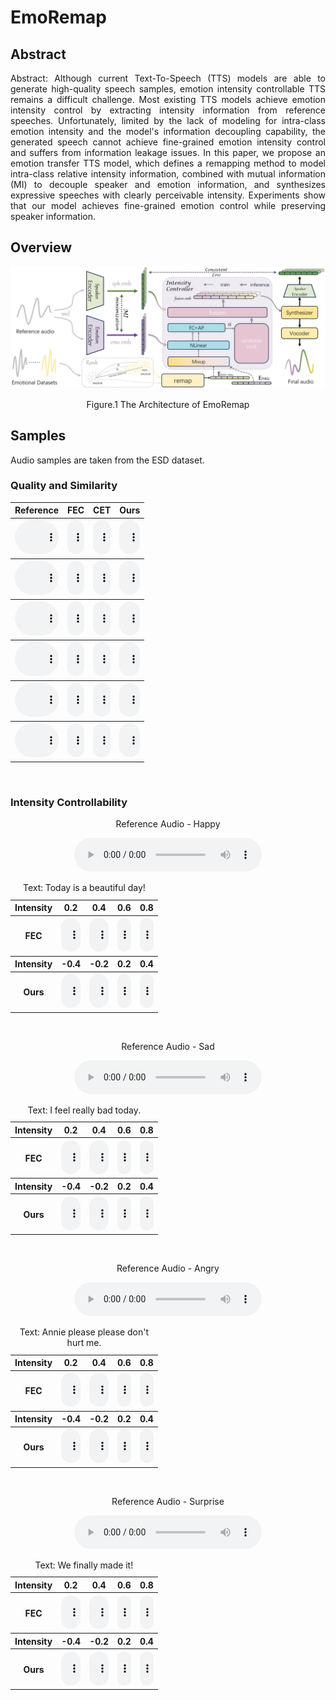 <script>
function pauseOthers(ele) {
    $("audio").not(ele).each(function (index, audio) {audio.pause();});
}
</script>

<style>
.main-content table {
    display: inline-table;
}
table {
    table-layout:fixed;
    width: 100%;
    overflow: hidden;
}
#player{
    width: 100%;
}
#players{
    width: 300px;
}
.center-text {
            text-align: center;
        }	
</style>

# EmoRemap

## Abstract
<p align="justify">
Abstract: Although current Text-To-Speech (TTS) models are able to generate high-quality speech samples, emotion intensity controllable TTS remains a difficult challenge. Most existing TTS models achieve emotion intensity control by extracting intensity information from reference speeches. Unfortunately, limited by the lack of modeling for intra-class emotion intensity and the model's information decoupling capability, the generated speech cannot achieve fine-grained emotion intensity control and suffers from information leakage issues. In this paper, we propose an emotion transfer TTS model, which defines a remapping method to model intra-class relative intensity information, combined with mutual information (MI) to decouple speaker and emotion information, and synthesizes expressive speeches with clearly perceivable intensity. Experiments show that our model achieves fine-grained emotion control while preserving speaker information.
</p>

## Overview
<p align="justify">

</p>

![Model Architecture ](assets/frame.png)
<p align="center">Figure.1 The Architecture of EmoRemap</p>

## Samples
Audio samples are taken from the ESD dataset.

### Quality and Similarity

<table>
    <tr>
        <th> Reference </th>
        <th> FEC </th>
        <th> CET </th>
        <th> Ours </th>
    </tr>
<tr>
	<th> <audio controls id="player" onplay="pauseOthers(this);"><source src="assets/sim/1_ref.wav" type="audio/mpeg"></audio> </th>
        <th> <audio controls id="player" onplay="pauseOthers(this);"><source src="assets/sim/1_fec.wav" type="audio/mpeg"></audio> </th>
        <th> <audio controls id="player" onplay="pauseOthers(this);"><source src="assets/sim/1_cet.wav" type="audio/mpeg"></audio> </th>
	<th> <audio controls id="player" onplay="pauseOthers(this);"><source src="assets/sim/1_emoremap.wav" type="audio/mpeg"></audio> </th>
</tr>
<tr>
	<th> <audio controls id="player" onplay="pauseOthers(this);"><source src="assets/sim/2_ref.wav" type="audio/mpeg"></audio> </th>
        <th> <audio controls id="player" onplay="pauseOthers(this);"><source src="assets/sim/2_fec.wav" type="audio/mpeg"></audio> </th>
        <th> <audio controls id="player" onplay="pauseOthers(this);"><source src="assets/sim/2_cet.wav" type="audio/mpeg"></audio> </th>
	<th> <audio controls id="player" onplay="pauseOthers(this);"><source src="assets/sim/2_emoremap.wav" type="audio/mpeg"></audio> </th>
</tr>	
<tr>
	<th> <audio controls id="player" onplay="pauseOthers(this);"><source src="assets/sim/3_ref.wav" type="audio/mpeg"></audio> </th>
        <th> <audio controls id="player" onplay="pauseOthers(this);"><source src="assets/sim/3_fec.wav" type="audio/mpeg"></audio> </th>
        <th> <audio controls id="player" onplay="pauseOthers(this);"><source src="assets/sim/3_cet.wav" type="audio/mpeg"></audio> </th>
	<th> <audio controls id="player" onplay="pauseOthers(this);"><source src="assets/sim/3_emoremap.wav" type="audio/mpeg"></audio> </th>
</tr>	
<tr>
	<th> <audio controls id="player" onplay="pauseOthers(this);"><source src="assets/sim/4_ref.wav" type="audio/mpeg"></audio> </th>
        <th> <audio controls id="player" onplay="pauseOthers(this);"><source src="assets/sim/4_fec.wav" type="audio/mpeg"></audio> </th>
        <th> <audio controls id="player" onplay="pauseOthers(this);"><source src="assets/sim/4_cet.wav" type="audio/mpeg"></audio> </th>
	<th> <audio controls id="player" onplay="pauseOthers(this);"><source src="assets/sim/4_emoremap.wav" type="audio/mpeg"></audio> </th>
</tr>	
<tr>
	<th> <audio controls id="player" onplay="pauseOthers(this);"><source src="assets/sim/5_ref.wav" type="audio/mpeg"></audio> </th>
        <th> <audio controls id="player" onplay="pauseOthers(this);"><source src="assets/sim/5_fec.wav" type="audio/mpeg"></audio> </th>
        <th> <audio controls id="player" onplay="pauseOthers(this);"><source src="assets/sim/5_cet.wav" type="audio/mpeg"></audio> </th>
	<th> <audio controls id="player" onplay="pauseOthers(this);"><source src="assets/sim/5_emoremap.wav" type="audio/mpeg"></audio> </th>
</tr>	
<tr>
	<th> <audio controls id="player" onplay="pauseOthers(this);"><source src="assets/sim/6_ref.wav" type="audio/mpeg"></audio> </th>
        <th> <audio controls id="player" onplay="pauseOthers(this);"><source src="assets/sim/6_fec.wav" type="audio/mpeg"></audio> </th>
        <th> <audio controls id="player" onplay="pauseOthers(this);"><source src="assets/sim/6_cet.wav" type="audio/mpeg"></audio> </th>
	<th> <audio controls id="player" onplay="pauseOthers(this);"><source src="assets/sim/6_emoremap.wav" type="audio/mpeg"></audio> </th>
</tr>	
</table>

<p>&nbsp;</p> 

### Intensity Controllability

<div class="center-text"><p> Reference Audio - Happy </p></div>
<div class="center-text"><audio controls id="players" onplay="pauseOthers(this);"><source src="assets/s2s_raw/p228_154.mp3" type="audio/mpeg"></audio> </div>
<table>
	<CAPTION>Text: Today is a beautiful day!</CAPTION>
    <tr>
        <th> Intensity </th>
        <th> 0.2 </th> 
        <th> 0.4 </th>
        <th> 0.6 </th>
	<th> 0.8 </th>
    </tr>
<tr>
        <th> FEC </th>
	<th> <audio controls id="player" onplay="pauseOthers(this);"><source src="assets/s2s_raw/p228_154.mp3" type="audio/mpeg"></audio> </th>
        <th> <audio controls id="player" onplay="pauseOthers(this);"><source src="assets/s2s_raw/p233_025.mp3" type="audio/mpeg"></audio> </th>
        <th> <audio controls id="player" onplay="pauseOthers(this);"><source src="assets/ADAINVC/s2s/p228_154_p233_025.mp3" type="audio/mpeg"></audio> </th>
        <th> <audio controls id="player" onplay="pauseOthers(this);"><source src="assets/MAINVC/s2s/F2Fp228_154_p233_025.mp3" type="audio/mpeg"></audio> </th>
</tr>
    <tr>
        <th> Intensity </th>
        <th> -0.4 </th>
        <th> -0.2 </th>
        <th> 0.2 </th>
	<th> 0.4 </th>
    </tr>
<tr>
        <th> Ours </th>
	<th> <audio controls id="player" onplay="pauseOthers(this);"><source src="assets/s2s_raw/p374_070.mp3" type="audio/mpeg"></audio> </th>
        <th> <audio controls id="player" onplay="pauseOthers(this);"><source src="assets/s2s_raw/p286_028.mp3" type="audio/mpeg"></audio> </th>
        <th> <audio controls id="player" onplay="pauseOthers(this);"><source src="assets/ADAINVC/s2s/p374_070_p286_028.mp3" type="audio/mpeg"></audio> </th>
        <th> <audio controls id="player" onplay="pauseOthers(this);"><source src="assets/MAINVC/s2s/M2Mp374_070_p286_028.mp3" type="audio/mpeg"></audio> </th>
</tr>	
</table>

<p>&nbsp;</p> 

<div class="center-text"><p> Reference Audio - Sad </p></div>
<div class="center-text"><audio controls id="players" onplay="pauseOthers(this);"><source src="assets/s2s_raw/p228_154.mp3" type="audio/mpeg"></audio> </div>
<table>
	<CAPTION>Text: I feel really bad today.</CAPTION>
    <tr>
        <th> Intensity </th>
        <th> 0.2 </th>
        <th> 0.4 </th>
        <th> 0.6 </th>
	<th> 0.8 </th>
    </tr>
<tr>
        <th> FEC </th>
	<th> <audio controls id="player" onplay="pauseOthers(this);"><source src="assets/s2s_raw/p228_154.mp3" type="audio/mpeg"></audio> </th>
        <th> <audio controls id="player" onplay="pauseOthers(this);"><source src="assets/s2s_raw/p233_025.mp3" type="audio/mpeg"></audio> </th>
        <th> <audio controls id="player" onplay="pauseOthers(this);"><source src="assets/ADAINVC/s2s/p228_154_p233_025.mp3" type="audio/mpeg"></audio> </th>
        <th> <audio controls id="player" onplay="pauseOthers(this);"><source src="assets/MAINVC/s2s/F2Fp228_154_p233_025.mp3" type="audio/mpeg"></audio> </th>
</tr>
    <tr>
        <th> Intensity </th>
        <th> -0.4 </th>
        <th> -0.2 </th>
        <th> 0.2 </th>
	<th> 0.4 </th>
    </tr>
<tr>
        <th> Ours </th>
	<th> <audio controls id="player" onplay="pauseOthers(this);"><source src="assets/s2s_raw/p374_070.mp3" type="audio/mpeg"></audio> </th>
        <th> <audio controls id="player" onplay="pauseOthers(this);"><source src="assets/s2s_raw/p286_028.mp3" type="audio/mpeg"></audio> </th>
        <th> <audio controls id="player" onplay="pauseOthers(this);"><source src="assets/ADAINVC/s2s/p374_070_p286_028.mp3" type="audio/mpeg"></audio> </th>
        <th> <audio controls id="player" onplay="pauseOthers(this);"><source src="assets/MAINVC/s2s/M2Mp374_070_p286_028.mp3" type="audio/mpeg"></audio> </th>
</tr>	
</table>

<p>&nbsp;</p> 

<div class="center-text"><p> Reference Audio - Angry </p></div>
<div class="center-text"><audio controls id="players" onplay="pauseOthers(this);"><source src="assets/s2s_raw/p228_154.mp3" type="audio/mpeg"></audio> </div>
<table>
	<CAPTION>Text: Annie please please don't hurt me.</CAPTION>
    <tr>
        <th> Intensity </th>
        <th> 0.2 </th>
        <th> 0.4 </th>
        <th> 0.6 </th>
	<th> 0.8 </th>
    </tr>
<tr>
        <th> FEC </th>
	<th> <audio controls id="player" onplay="pauseOthers(this);"><source src="assets/s2s_raw/p228_154.mp3" type="audio/mpeg"></audio> </th>
        <th> <audio controls id="player" onplay="pauseOthers(this);"><source src="assets/s2s_raw/p233_025.mp3" type="audio/mpeg"></audio> </th>
        <th> <audio controls id="player" onplay="pauseOthers(this);"><source src="assets/ADAINVC/s2s/p228_154_p233_025.mp3" type="audio/mpeg"></audio> </th>
        <th> <audio controls id="player" onplay="pauseOthers(this);"><source src="assets/MAINVC/s2s/F2Fp228_154_p233_025.mp3" type="audio/mpeg"></audio> </th>
</tr>
    <tr>
        <th> Intensity </th>
        <th> -0.4 </th>
        <th> -0.2 </th>
        <th> 0.2 </th>
	<th> 0.4 </th>
    </tr>
<tr>
        <th> Ours </th>
	<th> <audio controls id="player" onplay="pauseOthers(this);"><source src="assets/s2s_raw/p374_070.mp3" type="audio/mpeg"></audio> </th>
        <th> <audio controls id="player" onplay="pauseOthers(this);"><source src="assets/s2s_raw/p286_028.mp3" type="audio/mpeg"></audio> </th>
        <th> <audio controls id="player" onplay="pauseOthers(this);"><source src="assets/ADAINVC/s2s/p374_070_p286_028.mp3" type="audio/mpeg"></audio> </th>
        <th> <audio controls id="player" onplay="pauseOthers(this);"><source src="assets/MAINVC/s2s/M2Mp374_070_p286_028.mp3" type="audio/mpeg"></audio> </th>
</tr>	
</table>

<p>&nbsp;</p> 

<div class="center-text"><p> Reference Audio - Surprise </p></div>
<div class="center-text"><audio controls id="players" onplay="pauseOthers(this);"><source src="assets/s2s_raw/p228_154.mp3" type="audio/mpeg"></audio> </div>
<table>
	<CAPTION>Text: We finally made it!</CAPTION>
    <tr>
        <th> Intensity </th>
        <th> 0.2 </th>
        <th> 0.4 </th>
        <th> 0.6 </th>
	<th> 0.8 </th>
    </tr>
<tr>
        <th> FEC </th>
	<th> <audio controls id="player" onplay="pauseOthers(this);"><source src="assets/s2s_raw/p228_154.mp3" type="audio/mpeg"></audio> </th>
        <th> <audio controls id="player" onplay="pauseOthers(this);"><source src="assets/s2s_raw/p233_025.mp3" type="audio/mpeg"></audio> </th>
        <th> <audio controls id="player" onplay="pauseOthers(this);"><source src="assets/ADAINVC/s2s/p228_154_p233_025.mp3" type="audio/mpeg"></audio> </th>
        <th> <audio controls id="player" onplay="pauseOthers(this);"><source src="assets/MAINVC/s2s/F2Fp228_154_p233_025.mp3" type="audio/mpeg"></audio> </th>
</tr>
    <tr>
        <th> Intensity </th>
        <th> -0.4 </th>
        <th> -0.2 </th>
        <th> 0.2 </th>
	<th> 0.4 </th>
    </tr>
<tr>
        <th> Ours </th>
	<th> <audio controls id="player" onplay="pauseOthers(this);"><source src="assets/s2s_raw/p374_070.mp3" type="audio/mpeg"></audio> </th>
        <th> <audio controls id="player" onplay="pauseOthers(this);"><source src="assets/s2s_raw/p286_028.mp3" type="audio/mpeg"></audio> </th>
        <th> <audio controls id="player" onplay="pauseOthers(this);"><source src="assets/ADAINVC/s2s/p374_070_p286_028.mp3" type="audio/mpeg"></audio> </th>
        <th> <audio controls id="player" onplay="pauseOthers(this);"><source src="assets/MAINVC/s2s/M2Mp374_070_p286_028.mp3" type="audio/mpeg"></audio> </th>
</tr>	
</table>

<p>&nbsp;</p> 


